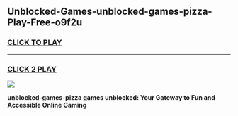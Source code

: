 
## Unblocked-Games-unblocked-games-pizza-Play-Free-o9f2u
<h3>
<a href="https://premium76.site?title=unblocked-games-pizza&ref=10A">CLICK TO PLAY</a></h3>
<hr>

<h3>
<a href="https://premium76.site?title=unblocked-games-pizza&ref=10A">CLICK 2 PLAY</a>
  
</h3>

<a href="https://premium76.site?title=unblocked-games-pizza&ref=10A"><img src="https://clearcache.store/games.png"></a>


**unblocked-games-pizza games unblocked: Your Gateway to Fun and Accessible Online Gaming**

